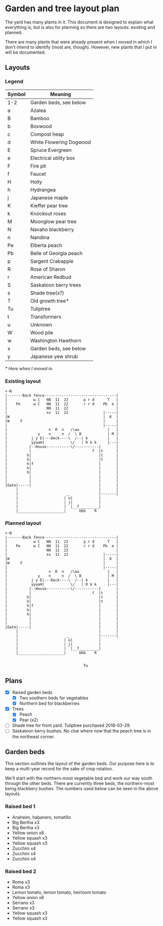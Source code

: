 # Garden and tree layout plan
The yard has many plants in it. This document is designed to explain what everything is, but is also for planning so there are two layouts: existing and planned.

There are many plants that were already present when I moved in which I don't intend to identify (most are, though). However, new plants that I put in will be documented.

## Layouts
### Legend
| Symbol | Meaning                 |
| ------ | ----------------------- |
| 1-2    | Garden beds, see below  |
| a      | Azalea                  |
| B      | Bamboo                  |
| b      | Boxwood                 |
| c      | Compost heap            |
| d      | White Flowering Dogwood |
| E      | Spruce Evergreen        |
| e      | Electrical utility box  |
| F      | Fire pit                |
| f      | Faucet                  |
| H      | Holly                   |
| h      | Hydrangea               |
| j      | Japanese maple          |
| K      | Kieffer pear tree       |
| k      | Knockout roses          |
| M      | Moonglow pear tree      |
| N      | Navaho blackberry       |
| n      | Nandina                 |
| Pe     | Elberta peach           |
| Pb     | Belle of Georgia peach  |
| p      | Sargent Crabapple       |
| R      | Rose of Sharon          |
| r      | American Redbud         |
| S      | Saskatoon berry trees   |
| s      | Shade tree(s?)          |
| T      | Old growth tree*        |
| Tu     | Tuliptree               |
| t      | Transformers            |
| u      | Unknown                 |
| W      | Wood pile               |
| w      | Washington Hawthorn     |
| x      | Garden beds, see below  |
| y      | Japanese yew shrub      |

*&ast; Here when I moved in.*

### Existing layout
```
<-N
|-------Back fence---------------------------------|
|            w C   NN  11  22       p r d      T   |
|    Pe      w C   NN  11  22       r r d    Pb  e |
|                  NN  11  22                      |
|                  xx  11  22                |-----|
|W                                           |  K  |
|W     F                                     |     |
|                                            |-----|
|                   n  R  n   /\aa             |   |
|              y    n     n  /  \ B            | M |
|           j y E|---Deck----\  /--| k         |   |
|           yyaaH|            \/   | R k k     |---|
|          |--House-----------\/-----------|       |
|          |                            f  |t      |
|         h|                               |t      |
|         h|                               |t      |
|         h|f                              |       |
|         h|                               |       |
|         h|                               |       |
|          |                               |       |
|          |                               |       |
|Gate|-----|                               |       |
     |                                     |       |
     |                      __             |-------|
     |                     | u|            |
     |                     | j|            |
     |                     |  |__f_________|
     |_____________________|      bbb    R
```

### Planned layout
```
<-N
|-------Back fence---------------------------------|
|            w C   NN  11  22       p r d      T   |
|    Pe      w C   NN  11  22       r r d    Pb  e |
|                  NN  11  22                      |
|                  xx  11  22                |-----|
|W                                           |  K  |
|W     F                                     |     |
|                                            |-----|
|                   n  R  n   /\aa             |   |
|              y    n     n  /  \ B            | M |
|           j y E|---Deck----\  /--| k         |   |
|           yyaaH|            \/   | R k k     |---|
|          |--House-----------\/-----------|       |
|          |                            f  |t      |
|         h|                               |t      |
|         h|                               |t      |
|         h|f                              |       |
|         h|                               |       |
|         h|                               |       |
|          |                               |       |
|          |                               |       |
|Gate|-----|                               |       |
     |                                     |       |
     |                      __             |-------|
     |                     | u|            |
     |                     | j|            |
     |                     |  |__f_________|
     |_____________________|      bbb    R


                                    Tu
```

## Plans
- [x] Raised garden beds
  - [x] Two southern beds for vegetables
  - [x] Northern bed for blackberries
- [x] Trees
  - [x] Peach
  - [x] Pear (x2)
- [ ] Shade tree for front yard. Tuliptree purchased 2018-03-29.
- [ ] Saskatoon berry bushes. No clue where now that the peach tree is in the northeast corner.

## Garden beds
This section outlines the layout of the garden beds. Our purpose here is to keep a multi-year record for the sake of crop rotation.

We'll start with the northern-most vegetable bed and work our way south through the other beds. There are currently three beds, the northern-most being blackbery bushes. The numbers used below can be seen in the above layouts.

### Raised bed 1
- Anaheim, habanero, tomatillo
- Big Bertha x3
- Big Bertha x3
- Yellow onion x6
- Yellow squash x3
- Yellow squash x3
- Zucchini x4
- Zucchini x4
- Zucchini x4

### Raised bed 2
- Roma x3
- Roma x3
- Lemon tomato, lemon tomato, heirloom tomato
- Yellow onion x6
- Serrano x3
- Serrano x3
- Yellow squash x3
- Yellow squash x3
